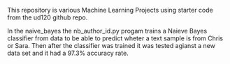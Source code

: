This repository is various Machine Learning Projects using starter code from the ud120 github repo.

In the naive_bayes the nb_author_id.py progam trains a Naieve Bayes classifier from data to be able to predict wheter a text sample is from Chris or Sara. Then after the classifier was trained it was tested agianst a new data set and it had a 97.3% accuracy rate.
